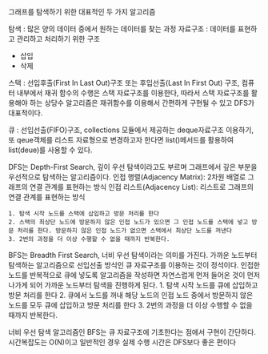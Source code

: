 그래프를 탐색하기 위한 대표적인 두 가지 알고리즘

탐색 : 많은 양의 데이터 중에서 원하는 데이터를 찾는 과정
자료구조 : 데이터를 표현하고 관리하고 처리하기 위한 구조
   - 삽입
   - 삭제
   
스택 : 선입후출(First In Last Out)구조 또는 후입선출(Last In First Out) 구조, 컴퓨터 내부에서 재귀 함수의 수행은 스택 자료구조를 이용한다, 
       따라서 스택 자료구조를 활용해야 하는 상당수 알고리즘은 재귀함수를 이용해서 간편하게 구현될 수 있고 DFS가 대표적이다.

큐 : 선입선출(FIFO)구조, collections 모듈에서 제공하는 deque자료구조 이용하기, 또 qeue객체를 리스트 자료형으로 변경하고자 한다면 list()메서드를 활용하여 list(deue)를 사용할 수 있다.

DFS는 Depth-First Search, 깊이 우선 탐색이라고도 부르며 그래프에서 깊은 부분을 우선적으로 탐색하는 알고리즘이다.
    인접 행렬(Adjacency Matrix): 2차원 배열로 그래프의 연결 관계를 표현하는 방식
    인접 리스트(Adjacency List): 리스트로 그래프의 연결 관계를 표현하는 방식

    1. 탐색 시작 노드를 스택에 삽입하고 방문 처리를 한다
    2. 스택의 최상단 노드에 방문하지 않은 인접 노드가 있으면 그 인접 노드를 스택에 넣고 방문 처리를 한다. 방문하지 않은 인접 노드가 없으면 스택에서 최상단 노드를 꺼낸다
    3. 2번의 과정을 더 이상 수행할 수 없을 때까지 반복한다.
    
BFS는 Breadth First Search, 너비 우선 탐색이라는 의미를 가진다. 가까운 노드부터 탐색하는 알고리즘으로 선입선출 방식인 큐 자료구조를 이용하는 것이 정석이다. 
인접한 노드를 반복적으로 큐에 넣도록 알고리즘을 작성하면 자연스럽게 먼저 들어온 것이 먼저 나가게 되어 가까운 노드부터 탐색을 진행하게 된다.
    1. 탐색 시작 노드를 큐에 삽입하고 방문 처리를 한다
    2. 큐에서 노드를 꺼내 해당 노드의 인접 노드 중에서 방문하지 않은 노드를 모두 큐에 삽입하고 방문 처리를 한다
    3. 2번의 과정을 더 이상 수행할 수 없을 때까지 반복한다. 
    
너비 우선 탐색 알고리즘인 BFS는 큐 자료구조에 기초한다는 점에서 구현이 간단하다. 시간복잡도는 O(N)이고 일반적인 경우 실제 수행 시간은 DFS보다 좋은 편이다

